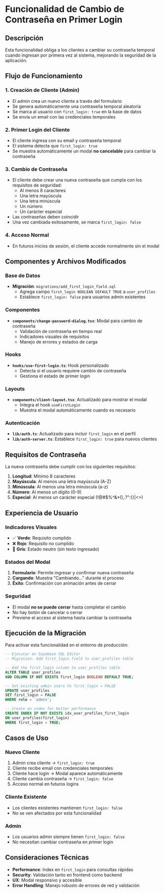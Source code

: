 # Funcionalidad de Cambio de Contraseña en Primer Login

## Descripción

Esta funcionalidad obliga a los clientes a cambiar su contraseña temporal cuando ingresan por primera vez al sistema, mejorando la seguridad de la aplicación.

## Flujo de Funcionamiento

### 1. Creación de Cliente (Admin)
- El admin crea un nuevo cliente a través del formulario
- Se genera automáticamente una contraseña temporal aleatoria
- Se marca al usuario con `first_login: true` en la base de datos
- Se envía un email con las credenciales temporales

### 2. Primer Login del Cliente
- El cliente ingresa con su email y contraseña temporal
- El sistema detecta que `first_login: true`
- Se muestra automáticamente un modal **no cancelable** para cambiar la contraseña

### 3. Cambio de Contraseña
- El cliente debe crear una nueva contraseña que cumpla con los requisitos de seguridad:
  - Al menos 8 caracteres
  - Una letra mayúscula
  - Una letra minúscula
  - Un número
  - Un carácter especial
- Las contraseñas deben coincidir
- Una vez cambiada exitosamente, se marca `first_login: false`

### 4. Acceso Normal
- En futuros inicios de sesión, el cliente accede normalmente sin el modal

## Componentes y Archivos Modificados

### Base de Datos
- **Migración**: `migrations/add_first_login_field.sql`
  - Agrega campo `first_login BOOLEAN DEFAULT TRUE` a `user_profiles`
  - Establece `first_login: false` para usuarios admin existentes

### Componentes
- **`components/change-password-dialog.tsx`**: Modal para cambio de contraseña
  - Validación de contraseña en tiempo real
  - Indicadores visuales de requisitos
  - Manejo de errores y estados de carga

### Hooks
- **`hooks/use-first-login.ts`**: Hook personalizado
  - Detecta si el usuario requiere cambio de contraseña
  - Gestiona el estado de primer login

### Layouts
- **`components/client-layout.tsx`**: Actualizado para mostrar el modal
  - Integra el hook `useFirstLogin`
  - Muestra el modal automáticamente cuando es necesario

### Autenticación
- **`lib/auth.ts`**: Actualizado para incluir `first_login` en el perfil
- **`lib/auth-server.ts`**: Establece `first_login: true` para nuevos clientes

## Requisitos de Contraseña

La nueva contraseña debe cumplir con los siguientes requisitos:

1. **Longitud**: Mínimo 8 caracteres
2. **Mayúscula**: Al menos una letra mayúscula (A-Z)
3. **Minúscula**: Al menos una letra minúscula (a-z)
4. **Número**: Al menos un dígito (0-9)
5. **Especial**: Al menos un carácter especial (!@#$%^&*(),.?":{}|<>)

## Experiencia de Usuario

### Indicadores Visuales
- ✅ **Verde**: Requisito cumplido
- ❌ **Rojo**: Requisito no cumplido
- 🔘 **Gris**: Estado neutro (sin texto ingresado)

### Estados del Modal
1. **Formulario**: Permite ingresar y confirmar nueva contraseña
2. **Cargando**: Muestra "Cambiando..." durante el proceso
3. **Éxito**: Confirmación con animación antes de cerrar

### Seguridad
- El modal **no se puede cerrar** hasta completar el cambio
- No hay botón de cancelar o cerrar
- Previene el acceso al sistema hasta cambiar la contraseña

## Ejecución de la Migración

Para activar esta funcionalidad en el entorno de producción:

```sql
-- Ejecutar en Supabase SQL Editor
-- Migration: Add first_login field to user_profiles table

-- Add the first_login column to user_profiles table
ALTER TABLE user_profiles 
ADD COLUMN IF NOT EXISTS first_login BOOLEAN DEFAULT TRUE;

-- Set existing admin users to first_login = FALSE
UPDATE user_profiles 
SET first_login = FALSE 
WHERE role = 'admin';

-- Create an index for better performance
CREATE INDEX IF NOT EXISTS idx_user_profiles_first_login 
ON user_profiles(first_login) 
WHERE first_login = TRUE;
```

## Casos de Uso

### Nuevo Cliente
1. Admin crea cliente → `first_login: true`
2. Cliente recibe email con credenciales temporales
3. Cliente hace login → Modal aparece automáticamente
4. Cliente cambia contraseña → `first_login: false`
5. Acceso normal en futuros logins

### Cliente Existente
- Los clientes existentes mantienen `first_login: false`
- No se ven afectados por esta funcionalidad

### Admin
- Los usuarios admin siempre tienen `first_login: false`
- No necesitan cambiar contraseña en primer login

## Consideraciones Técnicas

- **Performance**: Index en `first_login` para consultas rápidas
- **Security**: Validación tanto en frontend como backend
- **UX**: Modal responsivo y accesible
- **Error Handling**: Manejo robusto de errores de red y validación
